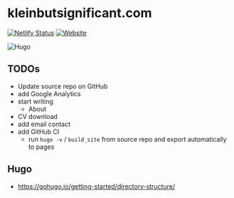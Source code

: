 # kleinbutsignificant.com

<!-- badges: start -->
[![Netlify Status](https://api.netlify.com/api/v1/badges/7fcdb00f-8ea5-499d-a803-2a61544f74f7/deploy-status)](https://app.netlify.com/sites/kleinbutsignificant/deploys)
<a href="https://www.kleinbutsignificant.com">
    <img alt="Website" src="https://img.shields.io/website?url=https%3A%2F%2Fwww.kleinbutsignificant.com&link=https%3A%2F%2Fwww.kleinbutsignificant.com">
</a>

![Hugo](https://img.shields.io/badge/Hugo-black.svg?style=for-the-badge&logo=Hugo)

<!-- badges: end -->

## TODOs
- Update source repo on GitHub
- add Google Analytics
- start writing
  - About
- CV download
- add email contact
- add GitHub CI 
  - run `hugo -v` / `build_site` from source repo and export automatically to pages

## Hugo

- https://gohugo.io/getting-started/directory-structure/


